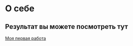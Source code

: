 # О себе

## Результат вы можете посмотреть тут

[Моя первая работа](https://m1ko0o.github.io/osebe/)
